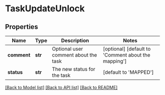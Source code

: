# TaskUpdateUnlock

## Properties
Name | Type | Description | Notes
------------ | ------------- | ------------- | -------------
**comment** | **str** | Optional user comment about the task | [optional] [default to 'Comment about the mapping']
**status** | **str** | The new status for the task | [default to 'MAPPED']

[[Back to Model list]](../README.md#documentation-for-models) [[Back to API list]](../README.md#documentation-for-api-endpoints) [[Back to README]](../README.md)

